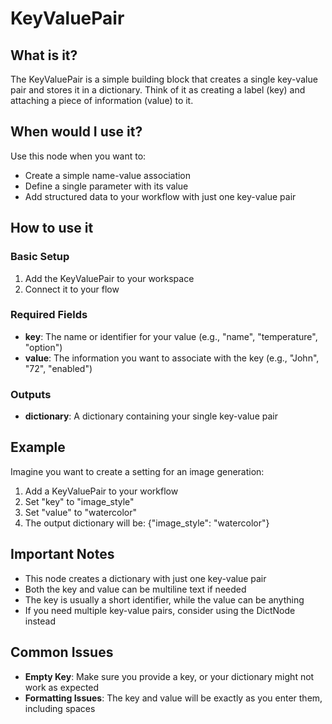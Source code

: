 # KeyValuePair

## What is it?

The KeyValuePair is a simple building block that creates a single key-value pair and stores it in a dictionary. Think of it as creating a label (key) and attaching a piece of information (value) to it.

## When would I use it?

Use this node when you want to:

- Create a simple name-value association
- Define a single parameter with its value
- Add structured data to your workflow with just one key-value pair

## How to use it

### Basic Setup

1. Add the KeyValuePair to your workspace
1. Connect it to your flow

### Required Fields

- **key**: The name or identifier for your value (e.g., "name", "temperature", "option")
- **value**: The information you want to associate with the key (e.g., "John", "72", "enabled")

### Outputs

- **dictionary**: A dictionary containing your single key-value pair

## Example

Imagine you want to create a setting for an image generation:

1. Add a KeyValuePair to your workflow
1. Set "key" to "image_style"
1. Set "value" to "watercolor"
1. The output dictionary will be: {"image_style": "watercolor"}

## Important Notes

- This node creates a dictionary with just one key-value pair
- Both the key and value can be multiline text if needed
- The key is usually a short identifier, while the value can be anything
- If you need multiple key-value pairs, consider using the DictNode instead

## Common Issues

- **Empty Key**: Make sure you provide a key, or your dictionary might not work as expected
- **Formatting Issues**: The key and value will be exactly as you enter them, including spaces
